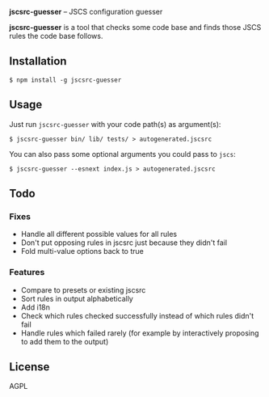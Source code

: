 **jscsrc-guesser** – JSCS configuration guesser

**jscsrc-guesser** is a tool that checks some code base and finds those JSCS
rules the code base follows.

## Installation

    $ npm install -g jscsrc-guesser

## Usage

Just run `jscsrc-guesser` with your code path(s) as argument(s):

    $ jscsrc-guesser bin/ lib/ tests/ > autogenerated.jscsrc

You can also pass some optional arguments you could pass to `jscs`:

    $ jscsrc-guesser --esnext index.js > autogenerated.jscsrc

## Todo

### Fixes
* Handle all different possible values for all rules
* Don't put opposing rules in jscsrc just because they didn't fail
* Fold multi-value options back to true

### Features
* Compare to presets or existing jscsrc
* Sort rules in output alphabetically
* Add i18n
* Check which rules checked successfully instead of which rules didn't fail
* Handle rules which failed rarely (for example by interactively proposing to
add them to the output)

## License

AGPL
